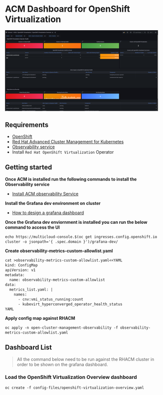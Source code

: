 # ACM Dashboard for OpenShift Virtualization

![OpenShift Virtualization Overview dashboard](/images/dashboard-screenshot.png)

## Requirements
* [OpenShift](https://www.openshift.com/)
* [Red Hat Advanced Cluster Management for Kubernetes](https://access.redhat.com/documentation/en-us/red_hat_advanced_cluster_management_for_kubernetes/2.4)
*  [Observability service](https://access.redhat.com/documentation/en-us/red_hat_advanced_cluster_management_for_kubernetes/2.4/html/observability/observing-environments-intro#enable-observability)
* Install `Red Hat OpenShift Virtualization` Operator

## Getting started
**Once ACM is installed run the following commands to install the Observability service**
* [Install ACM observability Service](install-acm-observability-service.md)

**Install the Grafana dev environment on cluster**
* [How to design a grafana dashboard](https://github.com/open-cluster-management/multicluster-observability-operator/tree/main/tools)


**Once the Grafana dev enviornment is installed you can run the below command to access the UI**
```
echo https://multicloud-console.$(oc get ingresses.config.openshift.io cluster -o jsonpath='{ .spec.domain }')/grafana-dev/
```

**Create observability-metrics-custom-allowlist.yaml**
```
cat >observability-metrics-custom-allowlist.yaml<<YAML
kind: ConfigMap
apiVersion: v1
metadata:
  name: observability-metrics-custom-allowlist
data:
  metrics_list.yaml: |
    names:
      - cnv:vmi_status_running:count
      - kubevirt_hyperconverged_operator_health_status
YAML
```

**Apply config map against RHACM**
```
oc apply -n open-cluster-management-observability -f observability-metrics-custom-allowlist.yaml
```

## Dashboard List
> All the command below need to be run against the RHACM cluster in order to be shown on the grafana dashboard.

### Load the OpenShift Virtualization Overview dashboard
```
oc create -f config-files/openshift-virtualization-overview.yaml
```